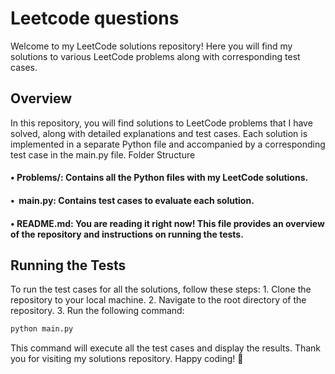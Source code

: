# Leetcode questions

Welcome to my LeetCode solutions repository! Here you will find my solutions to various LeetCode problems along with corresponding test cases.


## Overview

In this repository, you will find solutions to LeetCode problems that I have solved, along with detailed explanations and test cases. Each solution is implemented in a separate Python file and accompanied by a corresponding test case in the ﻿main.py file.
Folder Structure
#### • ﻿ Problems/: Contains all the Python files with my LeetCode solutions.
#### • ﻿ main.py: Contains test cases to evaluate each solution.
#### • ﻿ README.md: You are reading it right now! This file provides an overview of the repository and instructions on running the tests.


## Running the Tests

To run the test cases for all the solutions, follow these steps: 1. Clone the repository to your local machine. 2. Navigate to the root directory of the repository. 3. Run the following command:

```bash
python main.py

```

This command will execute all the test cases and display the results.
Thank you for visiting my solutions repository. Happy coding! 🚀

